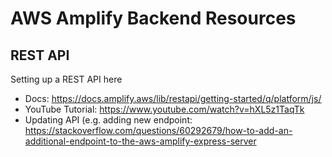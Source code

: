 # AWS Amplify Backend Resources
## REST API
Setting up a REST API here
- Docs: https://docs.amplify.aws/lib/restapi/getting-started/q/platform/js/
- YouTube Tutorial: https://www.youtube.com/watch?v=hXL5z1TaqTk
- Updating API (e.g. adding new endpoint: https://stackoverflow.com/questions/60292679/how-to-add-an-additional-endpoint-to-the-aws-amplify-express-server